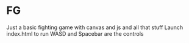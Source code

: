 # FG
Just a basic fighting game with canvas and js and all that stuff
Launch index.html to run
WASD and Spacebar are the controls
